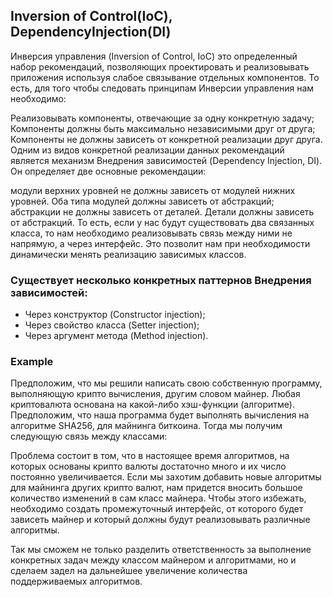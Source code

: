 ## Inversion of Control(IoC), DependencyInjection(DI)
Инверсия управления (Inversion of Control, IoC) это определенный набор рекомендаций, позволяющих проектировать и реализовывать приложения используя слабое связывание отдельных компонентов. То есть, для того чтобы следовать принципам Инверсии управления нам необходимо:

Реализовывать компоненты, отвечающие за одну конкретную задачу;
Компоненты должны быть максимально независимыми друг от друга;
Компоненты не должны зависеть от конкретной реализации друг друга.
Одним из видов конкретной реализации данных рекомендаций является механизм Внедрения зависимостей (Dependency Injection, DI). Он определяет две основные рекомендации:

модули верхних уровней не должны зависеть от модулей нижних уровней. Оба типа модулей должны зависеть от абстракций;
абстракции не должны зависеть от деталей. Детали должны зависеть от абстракций.
То есть, если у нас будут существовать два связанных класса, то нам необходимо реализовывать связь между ними не напрямую, а через интерфейс. Это позволит нам при необходимости динамически менять реализацию зависимых классов.

### Существует несколько конкретных паттернов Внедрения зависимостей:

* Через конструктор (Constructor injection);
* Через свойство класса (Setter injection);
* Через аргумент метода (Method injection).

### Example
Предположим, что мы решили написать свою собственную программу, выполняющую крипто вычисления, другим словом майнер. Любая криптовалюта основана на какой-либо хэш-функции (алгоритме). Предположим, что наша программа будет выполнять вычисления на алгоритме SHA256, для майнинга биткоина. Тогда мы получим следующую связь между классами:

Проблема состоит в том, что в настоящее время алгоритмов, на которых основаны крипто валюты достаточно много и их число постоянно увеличивается. Если мы захотим добавить новые алгоритмы для майнинга других крипто валют, нам придется вносить большое количество изменений в сам класс майнера. Чтобы этого избежать, необходимо создать промежуточный интерфейс, от которого будет зависеть майнер и который должны будут реализовывать различные алгоритмы.

Так мы сможем не только разделить ответственность за выполнение конкретных задач между классом майнером и алгоритмами, но и сделаем задел на дальнейшее увеличение количества поддерживаемых алгоритмов.